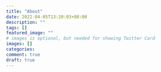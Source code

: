```yaml
---
title: "About"
date: 2022-04-05T13:20:03+08:00
description: ""
tags: []
featured_image: ""
# images is optional, but needed for showing Twitter Card
images: []
categories:
comment: true
draft: true
---
```


